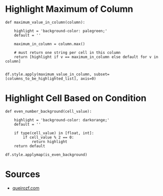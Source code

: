 # Highlight Maximum of Column

```
def maximum_value_in_column(column):    

    highlight = 'background-color: palegreen;'
    default = ''

    maximum_in_column = column.max()

    # must return one string per cell in this column
    return [highlight if v == maximum_in_column else default for v in column]


df.style.apply(maximum_value_in_column, subset=[columns_to_be_highlighted_list], axis=0)

```

# Highlight Cell Based on Condition


```
def even_number_background(cell_value):

    highlight = 'background-color: darkorange;'
    default = ''

    if type(cell_value) in [float, int]:
        if cell_value % 2 == 0:
            return highlight
    return default

df.style.applymap(is_even_background)
```

# Sources

- [queirozf.com](https://queirozf.com/entries/pandas-dataframe-examples-styling-cells-and-conditional-formatting#highlight-cell-if-largest-in-column)
